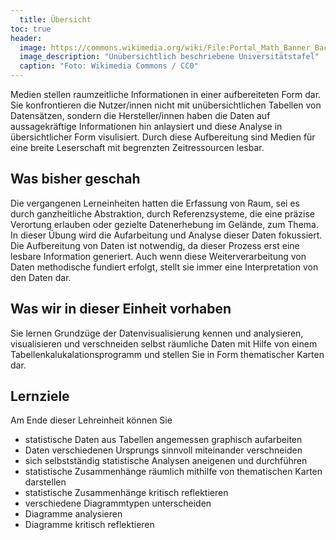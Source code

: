 ```yaml
---
  title: Übersicht
toc: true
header:
  image: https://commons.wikimedia.org/wiki/File:Portal_Math_Banner_Background_ka.jpg#/media/File:Portal_Math_Banner_Background_ka.jpg
  image_description: "Unübersichtlich beschriebene Universitätstafel"
  caption: "Foto: Wikimedia Commons / CC0"
---
```

Medien stellen raumzeitliche Informationen in einer aufbereiteten Form dar. Sie konfrontieren die Nutzer/innen nicht mit unübersichtlichen Tabellen von Datensätzen, sondern die Hersteller/innen haben die Daten auf aussagekräftige Informationen hin anlaysiert und diese Analyse in übersichtlicher Form visulisiert. Durch diese Aufbereitung sind Medien für eine breite Leserschaft mit begrenzten Zeitressourcen lesbar. 

## Was bisher geschah
Die vergangenen Lerneinheiten hatten die Erfassung von Raum, sei es durch ganzheitliche Abstraktion, durch Referenzsysteme, die eine präzise Verortung erlauben oder gezielte Datenerhebung im Gelände, zum Thema. In dieser Übung wird die Aufarbeitung und Analyse dieser Daten fokussiert. Die Aufbereitung von Daten ist notwendig, da dieser Prozess erst eine lesbare Information generiert. Auch wenn diese Weiterverarbeitung von Daten methodische fundiert erfolgt, stellt sie immer eine Interpretation von den Daten dar.

## Was wir in dieser Einheit vorhaben
Sie lernen Grundzüge der Datenvisualisierung kennen und analysieren, visualisieren und verschneiden selbst räumliche Daten mit Hilfe von einem Tabellenkalukalationsprogramm und stellen Sie in Form thematischer Karten dar.

## Lernziele
Am Ende dieser Lehreinheit können Sie
* statistische Daten aus Tabellen angemessen graphisch aufarbeiten
* Daten verschiedenen Ursprungs sinnvoll miteinander verschneiden
* sich selbstständig statistische Analysen aneigenen und durchführen
* statistische Zusammenhänge räumlich mithilfe von thematischen Karten darstellen
* statistische Zusammenhänge kritisch reflektieren
* verschiedene Diagrammtypen unterscheiden
* Diagramme analysieren
* Diagramme kritisch reflektieren

